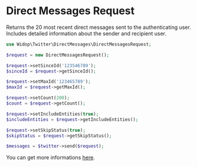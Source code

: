 # Direct Messages Request

Returns the 20 most recent direct messages sent to the authenticating user. Includes detailed information about the
sender and recipient user.

``` php
use Widop\Twitter\DirectMessages\DirectMessagesRequest;

$request = new DirectMessagesRequest();

$request->setSinceId('123546789');
$sinceId = $request->getSinceId();

$request->setMaxId('123465789');
$maxId = $request->getMaxId();

$request->setCount(200);
$count = $request->getCount();

$request->setIncludeEntities(true);
$includeEntities = $request->getIncludeEntities();

$request->setSkipStatus(true);
$skipStatus = $request->getSkipStatus();

$messages = $twitter->send($request);
```

You can get more informations [here](https://dev.twitter.com/docs/api/1.1/get/direct_messages).
